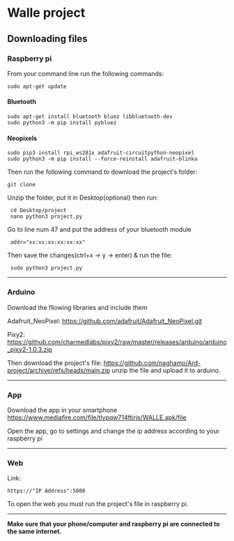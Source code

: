 # Walle project

## Downloading files
### Raspberry pi
From your command line run the following commands:

    sudo apt-get update
#### Bluetooth
    sudo apt-get install bluetooth bluez libbluetooth-dev
    sudo python3 -m pip install pybluez
#### Neopixels
    sudo pip3 install rpi_ws281x adafruit-circuitpython-neopixel
    sudo python3 -m pip install --force-reinstall adafruit-blinka
Then run the following command to download the project's folder:

    git clone 
 Unzip the folder, put it in Desktop(optional) then run:
 
     cd Desktop/project
     nano python3 project.py
Go to line num  47  and put the address of your bluetooth module

     addr="xx:xx:xx:xx:xx:xx"
     
 Then save the changes(ctrl+x -> y -> enter) & run the file:
 
     sudo python3 project.py
     
 --------------------------------------------
    
### Arduino
Download the fllowing libraries and include them 

 Adafruit_NeoPixel: https://github.com/adafruit/Adafruit_NeoPixel.git 
 
 Pixy2: https://github.com/charmedlabs/pixy2/raw/master/releases/arduino/arduino_pixy2-1.0.3.zip
 
 Then download the project's file: https://github.com/naghamo/Ard-project/archive/refs/heads/main.zip  unzip the file and upload it to arduino.
 
 ------------------------
 
### App

Download the app in your smartphone https://www.mediafire.com/file/tlypqw714ftirjs/WALLE.apk/file

Open the app, go to settings and change the ip address according to your raspberry pi

---------------

### Web

Link:

    https://"IP Address":5000
    

To open the web you must run the project's file in raspberry pi.

-----

**Make sure that your phone/computer and raspberry pi are connected to the same internet.**



